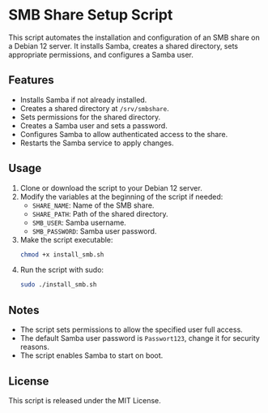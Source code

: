 # SMB Share Setup Script

This script automates the installation and configuration of an SMB share on a Debian 12 server. It installs Samba, creates a shared directory, sets appropriate permissions, and configures a Samba user.

## Features
- Installs Samba if not already installed.
- Creates a shared directory at `/srv/smbshare`.
- Sets permissions for the shared directory.
- Creates a Samba user and sets a password.
- Configures Samba to allow authenticated access to the share.
- Restarts the Samba service to apply changes.

## Usage

1. Clone or download the script to your Debian 12 server.
2. Modify the variables at the beginning of the script if needed:
   - `SHARE_NAME`: Name of the SMB share.
   - `SHARE_PATH`: Path of the shared directory.
   - `SMB_USER`: Samba username.
   - `SMB_PASSWORD`: Samba user password.
3. Make the script executable:
   ```bash
   chmod +x install_smb.sh
   ```
4. Run the script with sudo:
   ```bash
   sudo ./install_smb.sh
   ```

## Notes
- The script sets permissions to allow the specified user full access.
- The default Samba user password is `Passwort123`, change it for security reasons.
- The script enables Samba to start on boot.

## License
This script is released under the MIT License.

